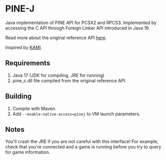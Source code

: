 # PINE-J

Java implementation of PINE API for PCSX2 and RPCS3. Implemented by accessing the C API through Foreign Linker API
introduced in Java 16.

Read more about the original reference API [here](https://github.com/GovanifY/pine/).

Inspired by [KAMI](https://github.com/isJuhn/KAMI).

## Requirements

1. Java 17 (JDK for compiling, JRE for running)
2. pine_c.dll file compiled from the original reference API.

## Building

1. Compile with Maven.
2. Add `--enable-native-access=pinej` to VM launch parameters.

## Notes

You'll crash the JRE if you are not careful with this interface! For example, check that you're connected and a game is
running before you try to query for game information. 